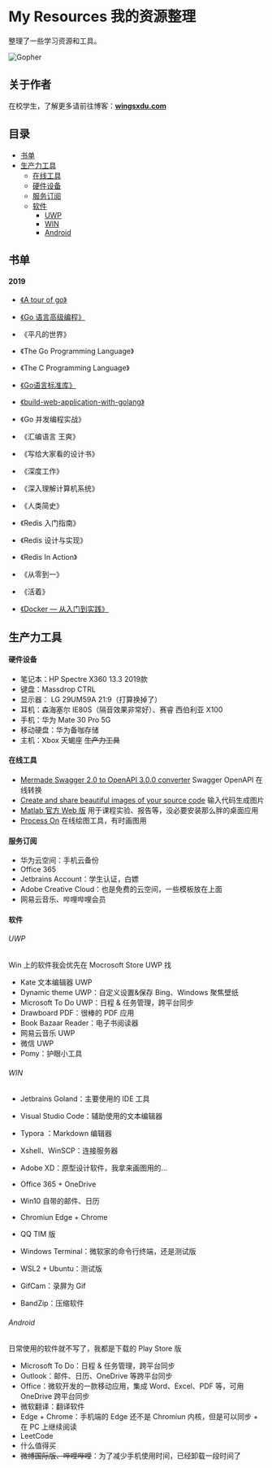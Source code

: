 # My Resources 我的资源整理

整理了一些学习资源和工具。

![Gopher](https://github.com/wingsxdu/MyResources/raw/master/img/COMING_SOON_GOPHER.png)

## 关于作者

在校学生，了解更多请前往博客：[**wingsxdu.com**](https://www.wingsxdu.com/)

## 目录

* [书单](#书单)
* [生产力工具](###生产力工具)
  * [在线工具](###在线工具)
  * [硬件设备](###硬件设备)
  * [服务订阅](###服务订阅)
  * [软件](###软件)
    * [UWP](#####UWP)
    * [WIN](#####WIN)
    * [Android](#####Andriod)

## 书单

#### 2019

- [《A tour of go》](https://tour.go-zh.org/welcome/1)
- [《Go 语言高级编程》](https://chai2010.cn/advanced-go-programming-book)
- 《平凡的世界》
- 《The Go Programming Language》
- 《The C Programming Language》
- [《Go语言标准库》](https://books.studygolang.com/The-Golang-Standard-Library-by-Example/)
- [《build-web-application-with-golang》](https://github.com/astaxie/build-web-application-with-golang)
- 《Go 并发编程实战》
- 《汇编语言 王爽》
- 《写给大家看的设计书》
- 《深度工作》
- 《深入理解计算机系统》
- 《人类简史》
- 《Redis 入门指南》
- 《Redis 设计与实现》
- 《Redis In Action》
- 《从零到一》
- 《活着》

- [《Docker — 从入门到实践》]( https://yeasy.gitbooks.io/docker_practice/ )

## 生产力工具

#### 硬件设备

- 笔记本：HP Spectre X360 13.3 2019款
- 键盘：Massdrop CTRL
- 显示器： LG 29UM59A 21:9（打算换掉了） 
- 耳机：森海塞尔 IE80S（隔音效果非常好）、赛睿 西伯利亚 X100
- 手机：华为 Mate 30 Pro 5G
- 移动硬盘：华为备咖存储 
- 主机：Xbox 天蝎座 	~~生产力工具~~

#### 在线工具

- [Mermade Swagger 2.0 to OpenAPI 3.0.0 converter](https://mermade.org.uk/openapi-converter)		Swagger OpenAPI 在线转换
- [Create and share beautiful images of your source code](https://carbon.now.sh/)		输入代码生成图片
- [Matlab 官方 Web 版](https://matlab.mathworks.com/)		用于课程实验、报告等，没必要安装那么胖的桌面应用
- [Process On](https://processon.com/)		在线绘图工具，有时画图用

#### 服务订阅

- 华为云空间：手机云备份
- Office 365
- Jetbrains Account：学生认证，白嫖
- Adobe Creative Cloud：也是免费的云空间，一些模板放在上面
- 网易云音乐、哔哩哔哩会员

#### 软件

###### UWP

Win 上的软件我会优先在 Mocrosoft Store UWP 找

- Kate 文本编辑器 UWP
- Dynamic theme UWP：自定义设置&保存 Bing、Windows 聚焦壁纸
- Microsoft To Do UWP：日程 & 任务管理，跨平台同步
- Drawboard PDF：很棒的 PDF 应用
- Book Bazaar Reader：电子书阅读器
- 网易云音乐 UWP
- 微信 UWP
- Pomy：护眼小工具

###### WIN

- Jetbrains Goland：主要使用的 IDE 工具
- Visual Studio Code：辅助使用的文本编辑器
- Typora ：Markdown 编辑器
- Xshell、WinSCP：连接服务器
- Adobe XD：原型设计软件，我拿来画图用的...
- Office 365 + OneDrive
- Win10 自带的邮件、日历
- Chromiun Edge + Chrome
- QQ TIM 版
- Windows Terminal：微软家的命令行终端，还是测试版
- WSL2 + Ubuntu：测试版

- GifCam：录屏为 Gif
- BandZip：压缩软件

###### Android

日常使用的软件就不写了，我都是下载的 Play Store 版

- Microsoft To Do：日程 & 任务管理，跨平台同步
- Outlook：邮件、日历、OneDrive 等跨平台同步
- Office：微软开发的一款移动应用，集成 Word、Excel、PDF 等，可用 OneDrive 跨平台同步
- 微软翻译：翻译软件
- Edge + Chrome：手机端的 Edge 还不是 Chromiun 内核，但是可以同步 + 在 PC 上继续阅读
- LeetCode
- 什么值得买
- ~~微博国际版、哔哩哔哩~~：为了减少手机使用时间，已经卸载一段时间了

